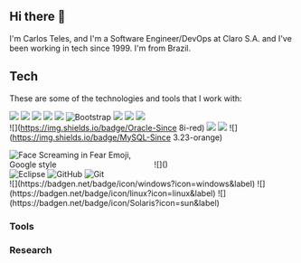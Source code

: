 ## Hi there 👋

I'm Carlos Teles, and I'm a Software Engineer/DevOps at Claro S.A. and I've been working in tech since 1999. I'm from Brazil.

## Tech
These are some of the technologies and tools that I work with:

![](https://img.shields.io/badge/python-Since--1.5-green)
![](https://img.shields.io/badge/php-Since--3-red)
![](https://img.shields.io/badge/JavaScript--darkblue)
![](https://img.shields.io/badge/CSS3--darkgrey)
![](https://img.shields.io/badge/HTML5--darkgreen)
<img src="https://camo.githubusercontent.com/e56d586bf373ad33a4e8c7101246d54d5edc0fb52b87d309b899ce4818bd6086/68747470733a2f2f696d672e736869656c64732e696f2f62616467652f2d426f6f7473747261702d3536334437433f7374796c653d666c61742d737175617265266c6f676f3d626f6f747374726170" alt="Bootstrap" data-canonical-src="https://img.shields.io/badge/-Bootstrap-563D7C?style=flat-square&amp;logo=bootstrap" style="max-width:100%;">
![](https://img.shields.io/badge/perl--FDEEF4)
![](https://img.shields.io/badge/ASP--blue)
![](https://img.shields.io/badge/Java--darkred)
<br/>
![](https://img.shields.io/badge/Oracle-Since 8i-red)
![](https://img.shields.io/badge/PostgreSQL--green)
![](https://img.shields.io/badge/Cassandra--blue)
![](https://img.shields.io/badge/MySQL-Since 3.23-orange) 

<img alt="Face Screaming in Fear Emoji, Google style" src="https://hotemoji.com/images/emoji/l/chemy1pkm9sl.png" style="max-width:50%;">
![]()
<br/>
<img src="https://camo.githubusercontent.com/5395fa328395998163ba3ae03e20eb6cd633c2535f4149cc6b2f5fa40113ecaf/68747470733a2f2f696d672e736869656c64732e696f2f62616467652f2d45636c697073652d3243323235353f7374796c653d666c61742d737175617265266c6f676f3d65636c69707365266c6f676f436f6c6f723d7768697465" alt="Eclipse" data-canonical-src="https://img.shields.io/badge/-Eclipse-2C2255?style=flat-square&amp;logo=eclipse&amp;logoColor=white" style="max-width:100%;">
<img src="https://camo.githubusercontent.com/85dc47a56a4e73ae7b6e64b3b4416785497e74219ae179ae8faaaca10d5a78d9/68747470733a2f2f696d672e736869656c64732e696f2f62616467652f2d4769744875622d3138313731373f7374796c653d666c61742d737175617265266c6f676f3d676974687562" alt="GitHub" data-canonical-src="https://img.shields.io/badge/-GitHub-181717?style=flat-square&amp;logo=github" style="max-width:100%;">
<img src="https://camo.githubusercontent.com/edd3031a0956c904634f9a394267a6ba61e9a0bb95c9512a1fbc0725b4014d03/68747470733a2f2f696d672e736869656c64732e696f2f62616467652f2d4769742d626c61636b3f7374796c653d666c61742d737175617265266c6f676f3d676974" alt="Git" data-canonical-src="https://img.shields.io/badge/-Git-black?style=flat-square&amp;logo=git" style="max-width:100%;">
<br/>
![](https://badgen.net/badge/icon/windows?icon=windows&label)
![](https://badgen.net/badge/icon/linux?icon=linux&label) 
![](https://badgen.net/badge/icon/Solaris?icon=sun&label) 

### Tools

### Research

<!--
**carlos-teles/carlos-teles** is a ✨ _special_ ✨ repository because its `README.md` (this file) appears on your GitHub profile.

https://badgen.net/
https://shields.io/
https://medium.com/@thiagoloureiro/badges-no-github-bf8289496c7d

Here are some ideas to get you started:

- 🔭 I’m currently working on ...
- 🌱 I’m currently learning ...
- 👯 I’m looking to collaborate on ...
- 🤔 I’m looking for help with ...
- 💬 Ask me about ...
- 📫 How to reach me: ...
- 😄 Pronouns: ...
- ⚡ Fun fact: ...
-->
